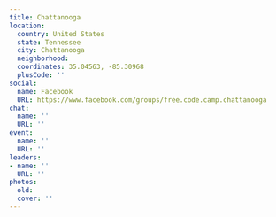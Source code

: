 ```yaml
---
title: Chattanooga
location:
  country: United States
  state: Tennessee
  city: Chattanooga
  neighborhood: 
  coordinates: 35.04563, -85.30968
  plusCode: ''
social:
  name: Facebook
  URL: https://www.facebook.com/groups/free.code.camp.chattanooga
chat:
  name: ''
  URL: ''
event:
  name: ''
  URL: ''
leaders:
- name: ''
  URL: ''
photos:
  old: 
  cover: ''
---
```

